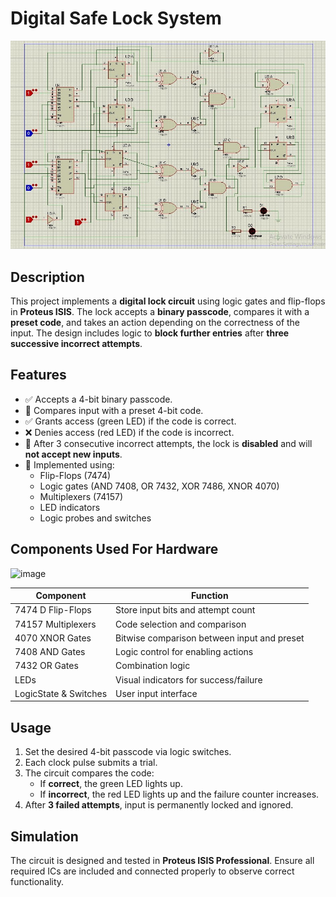 # Digital Safe Lock System

![image](https://github.com/A-Alashker/Binary-Lock-/blob/main/Binary%20Lock%20Design.jpg?raw=true)


## Description

This project implements a **digital lock circuit** using logic gates and flip-flops in **Proteus ISIS**. The lock accepts a **binary passcode**, compares it with a **preset code**, and takes an action depending on the correctness of the input. The design includes logic to **block further entries** after **three successive incorrect attempts**.

## Features

- ✅ Accepts a 4-bit binary passcode.
- 🔐 Compares input with a preset 4-bit code.
- ✅ Grants access (green LED) if the code is correct.
- ❌ Denies access (red LED) if the code is incorrect.
- 🚫 After 3 consecutive incorrect attempts, the lock is **disabled** and will **not accept new inputs**.
- 🧠 Implemented using:
  - Flip-Flops (7474)
  - Logic gates (AND 7408, OR 7432, XOR 7486, XNOR 4070)
  - Multiplexers (74157)
  - LED indicators
  - Logic probes and switches

## Components Used For Hardware

![image](https://github.com/A-Alashker/Binary-Lock-/blob/main/Binary%20Lock%20LogicGatesHardware.jpg?raw=true)


| Component | Function |
|----------|----------|
| 7474 D Flip-Flops | Store input bits and attempt count |
| 74157 Multiplexers | Code selection and comparison |
| 4070 XNOR Gates | Bitwise comparison between input and preset |
| 7408 AND Gates | Logic control for enabling actions |
| 7432 OR Gates | Combination logic |
| LEDs | Visual indicators for success/failure |
| LogicState & Switches | User input interface |

## Usage

1. Set the desired 4-bit passcode via logic switches.
2. Each clock pulse submits a trial.
3. The circuit compares the code:
   - If **correct**, the green LED lights up.
   - If **incorrect**, the red LED lights up and the failure counter increases.
4. After **3 failed attempts**, input is permanently locked and ignored.

## Simulation

The circuit is designed and tested in **Proteus ISIS Professional**. Ensure all required ICs are included and connected properly to observe correct functionality.



